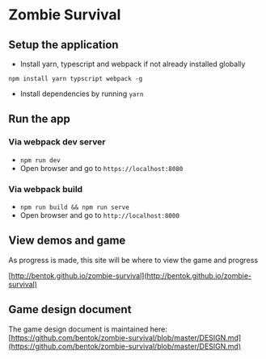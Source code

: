 # Zombie Survival

## Setup the application

- Install yarn, typescript and webpack if not already installed globally

`npm install yarn typscript webpack -g`

- Install dependencies by running `yarn`

## Run the app

### Via webpack dev server

- `npm run dev`
- Open browser and go to `https://localhost:8080`

### Via webpack build

- `npm run build && npm run serve`
- Open browser and go to `http://localhost:8000`

## View demos and game

As progress is made, this site will be where to view the game and progress

[http://bentok.github.io/zombie-survival](http://bentok.github.io/zombie-survival)

## Game design document

The game design document is maintained here: [https://github.com/bentok/zombie-survival/blob/master/DESIGN.md](https://github.com/bentok/zombie-survival/blob/master/DESIGN.md)